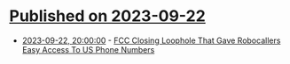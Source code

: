 # [Published on 2023-09-22](index.md)

* [2023-09-22, 20:00:00](https://tech.slashdot.org/story/23/09/22/1937224/fcc-closing-loophole-that-gave-robocallers-easy-access-to-us-phone-numbers?utm_source=rss1.0mainlinkanon&utm_medium=feed) - [FCC Closing Loophole That Gave Robocallers Easy Access To US Phone Numbers](https://tech.slashdot.org/story/23/09/22/1937224/fcc-closing-loophole-that-gave-robocallers-easy-access-to-us-phone-numbers?utm_source=rss1.0mainlinkanon&utm_medium=feed)
